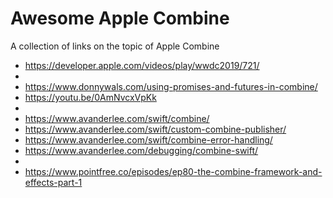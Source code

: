 # Awesome Apple Combine
A collection of links on the topic of Apple Combine

* https://developer.apple.com/videos/play/wwdc2019/721/
* 
* https://www.donnywals.com/using-promises-and-futures-in-combine/
* https://youtu.be/0AmNvcxVpKk
* 
* https://www.avanderlee.com/swift/combine/
* https://www.avanderlee.com/swift/custom-combine-publisher/
* https://www.avanderlee.com/swift/combine-error-handling/
* https://www.avanderlee.com/debugging/combine-swift/
* 
* https://www.pointfree.co/episodes/ep80-the-combine-framework-and-effects-part-1
